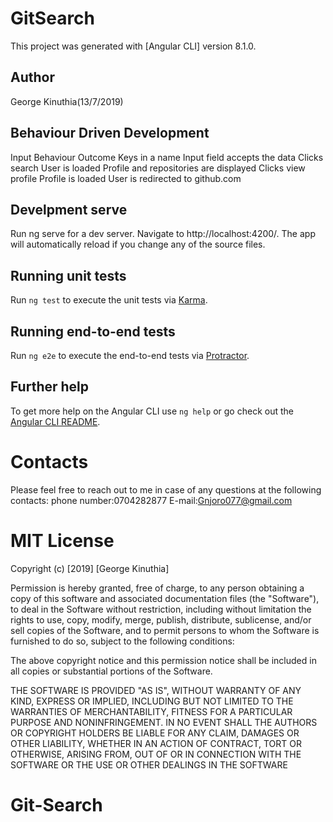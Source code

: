 # GitSearch

This project was generated with [Angular CLI] version 8.1.0.

## Author

George Kinuthia(13/7/2019)

## Behaviour Driven Development

Input	Behaviour	Outcome
Keys in a name	Input field accepts the data
Clicks search	User is loaded	Profile and repositories are displayed
Clicks view profile	Profile is loaded	User is redirected to github.com

## Develpment serve

Run ng serve for a dev server. Navigate to http://localhost:4200/. The app will automatically reload if you change any of the source files.

## Running unit tests

Run `ng test` to execute the unit tests via [Karma](https://karma-runner.github.io).

## Running end-to-end tests

Run `ng e2e` to execute the end-to-end tests via [Protractor](http://www.protractortest.org/).

## Further help

To get more help on the Angular CLI use `ng help` or go check out the [Angular CLI README](https://github.com/angular/angular-cli/blob/master/README.md).

# Contacts

Please feel free to reach out to me in case of any questions at the following contacts:
phone number:0704282877
E-mail:Gnjoro077@gmail.com

# MIT License

Copyright (c) [2019] [George Kinuthia]

Permission is hereby granted, free of charge, to any person obtaining a copy of this software and associated documentation files (the "Software"), to deal in the Software without restriction, including without limitation the rights to use, copy, modify, merge, publish, distribute, sublicense, and/or sell copies of the Software, and to permit persons to whom the Software is furnished to do so, subject to the following conditions:

The above copyright notice and this permission notice shall be included in all copies or substantial portions of the Software.

THE SOFTWARE IS PROVIDED "AS IS", WITHOUT WARRANTY OF ANY KIND, EXPRESS OR IMPLIED, INCLUDING BUT NOT LIMITED TO THE WARRANTIES OF MERCHANTABILITY, FITNESS FOR A PARTICULAR PURPOSE AND NONINFRINGEMENT. IN NO EVENT SHALL THE AUTHORS OR COPYRIGHT HOLDERS BE LIABLE FOR ANY CLAIM, DAMAGES OR OTHER LIABILITY, WHETHER IN AN ACTION OF CONTRACT, TORT OR OTHERWISE, ARISING FROM, OUT OF OR IN CONNECTION WITH THE SOFTWARE OR THE USE OR OTHER DEALINGS IN THE SOFTWARE

# Git-Search
